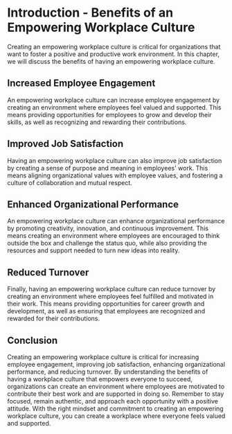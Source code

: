 Introduction - Benefits of an Empowering Workplace Culture
=====================================================================

Creating an empowering workplace culture is critical for organizations that want to foster a positive and productive work environment. In this chapter, we will discuss the benefits of having an empowering workplace culture.

Increased Employee Engagement
-----------------------------

An empowering workplace culture can increase employee engagement by creating an environment where employees feel valued and supported. This means providing opportunities for employees to grow and develop their skills, as well as recognizing and rewarding their contributions.

Improved Job Satisfaction
-------------------------

Having an empowering workplace culture can also improve job satisfaction by creating a sense of purpose and meaning in employees' work. This means aligning organizational values with employee values, and fostering a culture of collaboration and mutual respect.

Enhanced Organizational Performance
-----------------------------------

An empowering workplace culture can enhance organizational performance by promoting creativity, innovation, and continuous improvement. This means creating an environment where employees are encouraged to think outside the box and challenge the status quo, while also providing the resources and support needed to turn new ideas into reality.

Reduced Turnover
----------------

Finally, having an empowering workplace culture can reduce turnover by creating an environment where employees feel fulfilled and motivated in their work. This means providing opportunities for career growth and development, as well as ensuring that employees are recognized and rewarded for their contributions.

Conclusion
----------

Creating an empowering workplace culture is critical for increasing employee engagement, improving job satisfaction, enhancing organizational performance, and reducing turnover. By understanding the benefits of having a workplace culture that empowers everyone to succeed, organizations can create an environment where employees are motivated to contribute their best work and are supported in doing so. Remember to stay focused, remain authentic, and approach each opportunity with a positive attitude. With the right mindset and commitment to creating an empowering workplace culture, you can create a workplace where everyone feels valued and supported.
